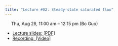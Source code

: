 ```yaml
---
title: "Lecture #02: Steady-state saturated flow"
---
```


&nbsp;&nbsp;&nbsp;&nbsp;&nbsp;Thu, Aug 29, 11:00 am – 12:15 pm (Bo Guo)

- [Lecture slides: [PDF]]() 
- [Recording: [Video]]()
